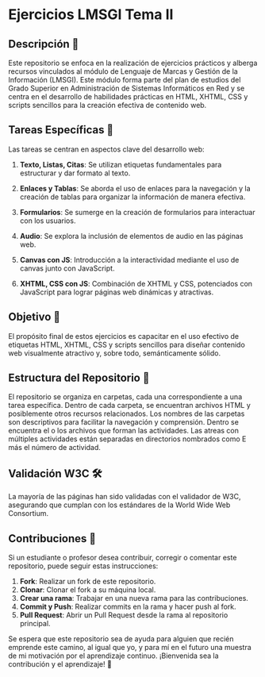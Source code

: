 # Ejercicios LMSGI Tema II

## Descripción 📘

Este repositorio se enfoca en la realización de ejercicios prácticos y alberga recursos vinculados al módulo de Lenguaje de Marcas y Gestión de la Información (LMSGI). Este módulo forma parte del plan de estudios del Grado Superior en Administración de Sistemas Informáticos en Red y se centra en el desarrollo de habilidades prácticas en HTML, XHTML, CSS y scripts sencillos para la creación efectiva de contenido web.

## Tareas Específicas 📝

Las tareas se centran en aspectos clave del desarrollo web:

1. **Texto, Listas, Citas**: Se utilizan etiquetas fundamentales para estructurar y dar formato al texto.

2. **Enlaces y Tablas**: Se aborda el uso de enlaces para la navegación y la creación de tablas para organizar la información de manera efectiva.

3. **Formularios**: Se sumerge en la creación de formularios para interactuar con los usuarios.

4. **Audio**: Se explora la inclusión de elementos de audio en las páginas web.

5. **Canvas con JS**: Introducción a la interactividad mediante el uso de canvas junto con JavaScript.

6. **XHTML, CSS con JS**: Combinación de XHTML y CSS, potenciados con JavaScript para lograr páginas web dinámicas y atractivas.

## Objetivo 🎯

El propósito final de estos ejercicios es capacitar en el uso efectivo de etiquetas HTML, XHTML, CSS y scripts sencillos para diseñar contenido web visualmente atractivo y, sobre todo, semánticamente sólido.

## Estructura del Repositorio 📂

El repositorio se organiza en carpetas, cada una correspondiente a una tarea específica. Dentro de cada carpeta, se encuentran archivos HTML y posiblemente otros recursos relacionados. Los nombres de las carpetas son descriptivos para facilitar la navegación y comprensión. Dentro se encuentra el o los archivos que forman las actividades. Las atreas con múltiples actividades están separadas en directorios nombrados como E más el número de actividad.

## Validación W3C 🛠️

La mayoría de las páginas han sido validadas con el validador de W3C, asegurando que cumplan con los estándares de la World Wide Web Consortium.

## Contribuciones 🤝

Si un estudiante o profesor desea contribuir, corregir o comentar este repositorio, puede seguir estas instrucciones:

1. **Fork**: Realizar un fork de este repositorio.
2. **Clonar**: Clonar el fork a su máquina local.
3. **Crear una rama**: Trabajar en una nueva rama para las contribuciones.
4. **Commit y Push**: Realizar commits en la rama y hacer push al fork.
5. **Pull Request**: Abrir un Pull Request desde la rama al repositorio principal.

Se espera que este repositorio sea de ayuda para alguien que recién emprende este camino, al igual que yo, y para mí en el futuro una muestra de mi motivación por el aprendizaje continuo. 
¡Bienvenida sea la contribución y el aprendizaje! 🌟